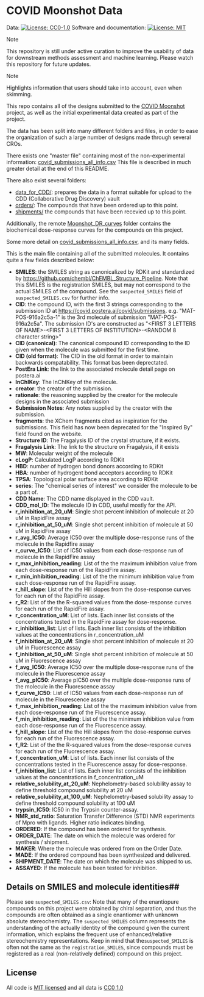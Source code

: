 # COVID Moonshot Data

Data: [![License: CC0-1.0](https://licensebuttons.net/l/zero/1.0/80x15.png)](http://creativecommons.org/publicdomain/zero/1.0/)
Software and documentation: [![License: MIT](https://img.shields.io/badge/License-MIT-yellow.svg)](https://opensource.org/licenses/MIT)

> [!NOTE]
> This repository is still under active curation to improve the usability of data for downstream methods assessment and machine learning. Please watch this repository for future updates.


> [!NOTE]
> Highlights information that users should take into account, even when skimming.


This repo contains all of the designs submitted to the [COVID Moonshot](https://covid.postera.ai/covid) project, as well as the initial experimental data created as part of the project.

The data has been split into many different folders and files, in order to ease the organization of such a large number of designs made through several CROs.

There exists one "master file" containing most of the non-experimental information: [covid_submissions_all_info.csv](https://github.com/mc-robinson/COVID_moonshot_submissions/blob/master/covid_submissions_all_info.csv) This file is described in much greater detail at the end of this README.

There also exist several folders:
- [data_for_CDD/](https://github.com/mc-robinson/COVID_moonshot_submissions/tree/master/data_for_CDD): prepares the data in a format suitable for upload to the CDD (Collaborative Drug Discovery) vault
- [orders/](https://github.com/mc-robinson/COVID_moonshot_submissions): The compounds that have been ordered up to this point.
- [shipments/](https://github.com/mc-robinson/COVID_moonshot_submissions/tree/master/shipments_data) the compounds that have been recevied up to this point.

Additionally, the remote [Moonshot_DR_curves](https://drive.google.com/drive/folders/1qhhDSImiu2f-5IiI0sI5OfSTxeM8JQ2A?usp=share_link) folder contains the biochemical dose-response curves for the compounds on this project.

Some more detail on [covid_submissions_all_info.csv](https://github.com/mc-robinson/COVID_moonshot_submissions/blob/master/covid_submissions_all_info.csv), and its many fields.

This is the main file containing all of the submitted molecules. It contains quite a few fields described below:
- **SMILES**: the SMILES string as canonicalized by RDKit and standardized by https://github.com/chembl/ChEMBL_Structure_Pipeline. Note that this SMILES is the registration SMILES, but may not correspond to the actual SMILES of the compound. See the `suspected_SMILES` field of `suspected_SMILES.csv` for further info.
- **CID**: the compound ID, with the first 3 strings corresponding to the submission ID at https://covid.postera.ai/covid/submissions. 
       e.g. "MAT-POS-916a2c5a-1" is the 3rd molecule of submission "MAT-POS-916a2c5a". 
       The submission ID's are constructed as "<FIRST 3 LETTERS OF NAME>-<FIRST 3 LETTERS OF INSTITUTION>-<RANDOM 8 character string>"
- **CID (canonical)**: The canonical compound ID corresponding to the ID given when the       molecule was submitted for the first time. 
- **CID (old format)**: The CID in the old format in order to maintain backwards compatability. This format bas been deprectated.
- **PostEra Link**: the link to the associated molecule detail page on postera.ai
- **InChIKey**: The InChIKey of the molecule.
- **creator**: the creator of the submission. 
- **rationale**: the reasoning supplied by the creator for the molecule designs in the 
associated submission
- **Submission Notes**: Any notes supplied by the creator with the submission.
- **fragments**: the XChem fragments cited as inspiration for the submissions. This field has now been deprecated for the "Inspired By" field found on the website.
- **Structure ID**: The Fragalysis ID of the crystal structure, if it exists. 
- **Fragalysis Link**: The link to the structure on Fragalysis, if it exists
- **MW**: Molecular weight of the molecule
- **cLogP**: Calculated LogP according to RDKit
- **HBD**: number of hydrogen bond donors according to RDKit
- **HBA**: number of hydrogent bond acceptors according to RDKit
- **TPSA**: Topological polar surface area according to RDKit
- **series**: The "chemical series of interest" we consider the molecule to be a part of.
- **CDD Name**: The CDD name displayed in the CDD vault.
- **CDD_mol_ID**: The molecule ID in CDD, useful mostly for the API.
- **r_inhibition_at_20_uM**: Single shot percent inhibition of molecule at 20 uM in RapidFire assay
- **r_inhibition_at_50_uM**: Single shot percent inhibition of molecule at 50 uM in RapidFire assay
- **r_avg_IC50**: Average IC50 over the multiple dose-response runs of the molecule in the Rapidfire assay
- **r_curve_IC50**: List of IC50 values from each dose-response run of molecule in the RapidFire assay
- **r_max_inhibition_reading**: List of the the maximum inhibition value from each dose-response run of the RapidFire assay.
- **r_min_inhibition_reading**: List of the the minimum inhibition value from each dose-response run of the RapidFire assay.
- **r_hill_slope**: List of the the Hill slopes from the dose-response curves for each run of the RapidFire assay.
- **r_R2**: List of the the R-squared values from the dose-response curves for each run of the RapidFire assay.
- **r_concentration_uM**: List of lists. Each inner list consists of the concentrations tested in the RapidFire assay for dose-response.
- **r_inhibition_list**: List of lists. Each inner list consists of the inhibition values at the concentrations in r_concentration_uM
- **f_inhibition_at_20_uM**: Single shot percent inhibition of molecule at 20 uM in Fluorescence assay
- **f_inhibition_at_50_uM**: Single shot percent inhibition of molecule at 50 uM in Fluorescence assay
- **f_avg_IC50**: Average IC50 over the multiple dose-response runs of the molecule in the Fluorescence assay
- **f_avg_pIC50**: Average pIC50 over the multiple dose-response runs of the molecule in the Fluorescence assay
- **f_curve_IC50**: List of IC50 values from each dose-response run of molecule in the Flourescence assay
- **f_max_inhibition_reading**: List of the the maximum inhibition value from each dose-response run of the Fluorescence assay.
- **f_min_inhibition_reading**: List of the the minimum inhibition value from each dose-response run of the Fluorescence assay.
- **f_hill_slope**: List of the the Hill slopes from the dose-response curves for each run of the Fluorescence assay.
- **f_R2**: List of the the R-squared values from the dose-response curves for each run of the Fluorescence assay.
- **f_concentration_uM**: List of lists. Each inner list consists of the concentrations tested in the Fluorescence assay for dose-response.
- **f_inhibition_list**: List of lists. Each inner list consists of the inhibition values at the concentrations in f_concentration_uM
- **relative_solubility_at_20_uM**: Nephelometry-based solubility assay to define threshold compound solubility at 20 uM
- **relative_solubility_at_100_uM**: Nephelometry-based solubility assay to define threshold compound solubility at 100 uM
- **trypsin_IC50**: IC50 in the Trypsin counter-assay.
- **NMR_std_ratio**: Saturation Transfer Difference (STD) NMR experiments of Mpro with ligands. Higher ratio indicates binding.
- **ORDERED**: If the compound has been ordered for synthesis.
- **ORDER_DATE**: The date on which the molecule was ordered for synthesis / shipment.
- **MAKER**: Where the molecule was ordered from on the Order Date.
- **MADE**: If the ordered compound has been synthesized and delivered.
- **SHIPMENT_DATE**: The date on which the molecule was shipped to us.
- **ASSAYED**: If the molecule has been tested for inhibition.

## Details on SMILES and molecule identities##

Please see `suspected_SMILES.csv`: Note that many of the enantiopure compounds on this project were obtained by chiral separation, and thus the compounds are often obtained as a single enantiomer with unknown absolute stereochemistry. The `suspected_SMILES` column represents the understanding of the actually identity of the compound given the current information, which explains the frequent use of enhanced/relative stereochemistry representations. Keep in mind that the`suspected_SMILES` is often not the same as the `registration_SMILES`, since compounds must be registered as a real (non-relatively defined) compound on this project.

## License

All code is [MIT licensed](LICENSE) and all data is [CC0 1.0](https://creativecommons.org/publicdomain/zero/1.0/)

